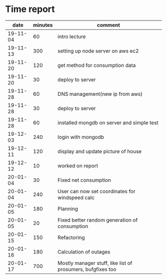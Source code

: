 # Time report

|date|minutes|comment|
|----|-------|-------|
|19-11-04|60|intro lecture|
|19-11-13|300|setting up node server on aws ec2|
|19-11-20|120|get method for consumption data|
|19-11-20|30|deploy to server|
|19-11-28|60|DNS management(new ip from aws)|
|19-11-28|30|deploy to server|
|19-11-28|60|installed mongdb on server and simple test|
|19-12-03|240|login with mongodb|
|19-12-11|120|display and update picture of house|
|19-12-12|10|worked on report|
|20-01-04|30|Fixed net consumption|
|20-01-04|240|User can now set coordinates for windspeed calc|
|20-01-05|180|Planning|
|20-01-05|20|Fixed better random generation of consumption|
|20-01-15|150|Refactoring|
|20-01-16|180|Calculation of outages|
|20-01-17|700|Mostly manager stuff, like list of prosumers, bufgfixes too|
